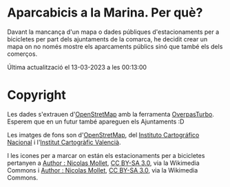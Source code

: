 # Aparcabicis a la Marina. Per què?
Davant la mancança d'un mapa o dades públiques d'estacionaments per a bicicletes per part dels ajuntaments de la comarca, he decidit crear un mapa on no només mostre els aparcaments públics sinó que també els dels comerços.

Última actualització el 13-03-2023 a les 00:13:00

# Copyright 

Les dades s'extrauen d'[OpenStretMap](https://www.openstreetmap.org/copyright) amb la ferramenta [OverpasTurbo](http://overpass-turbo.eu/). Esperem que en un futur també apareguen els Ajuntaments :D

Les imatges de fons son d'[OpenStretMap](https://www.openstreetmap.org/copyright), del [Instituto Cartográfico Nacional](https://www.ign.es/web/ign/portal) i l'[Institut Cartogràfic Valencià](https://icv.gva.es/va/condiciones-de-uso-de-la-geoinformacion-icv).

I les icones per a marcar on están els estacionaments per a bicicletes pertanyen a <a href="https://commons.wikimedia.org/wiki/File:Map_marker_icon_%E2%80%93_Nicolas_Mollet_%E2%80%93_Parking_Bicycle_%E2%80%93_Transportation_%E2%80%93_Classic.png">Author : Nicolas Mollet</a>, <a href="https://creativecommons.org/licenses/by-sa/3.0">CC BY-SA 3.0</a>, via la Wikimedia Commons i <a href="https://commons.wikimedia.org/wiki/File:Map_marker_icon_%E2%80%93_Nicolas_Mollet_%E2%80%93_Parking_Bicycle_%E2%80%93_Transportation_%E2%80%93_White.png">Author : Nicolas Mollet</a>, <a href="https://creativecommons.org/licenses/by-sa/3.0">CC BY-SA 3.0</a>, via la Wikimedia Commons.
